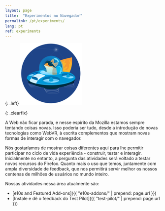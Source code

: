 ```yaml
---
layout: page
title:  "Experimentos no Navegador"
permalink: /pt/experiments/
lang: pt
ref: experiments
---
```


{: .left}
![image](/asserts/img/test-pilot.png)

{: .clearfix}
&nbsp;

A Web não ficar parada, e nesse espírito da Mozilla estamos sempre tentando coisas novas. Isso poderia ser tudo, desde a introdução de novas tecnologias como WebVR, à escrita complementos que mostram novas formas de interagir com o navegador.

Nós gostaríamos de mostrar coisas diferentes aqui para lhe permitir participar no ciclo de vida experiência - construir, testar e interagir. Inicialmente no entanto, a pergunta das atividades será voltado a testar novos recursos do Firefox. Quanto mais o uso que temos, juntamente com ampla diversidade de feedback, que nos permitirá servir melhor os nossos centenas de milhões de usuários no mundo inteiro.

Nossas atividades nessa área atualmente são:

* [e10s and Featured Add-ons]({{ "e10s-addons/" | prepend: page.url }})
* [Instale e dê o feedback do Test Pilot]({{ "test-pilot/" | prepend: page.url }})
